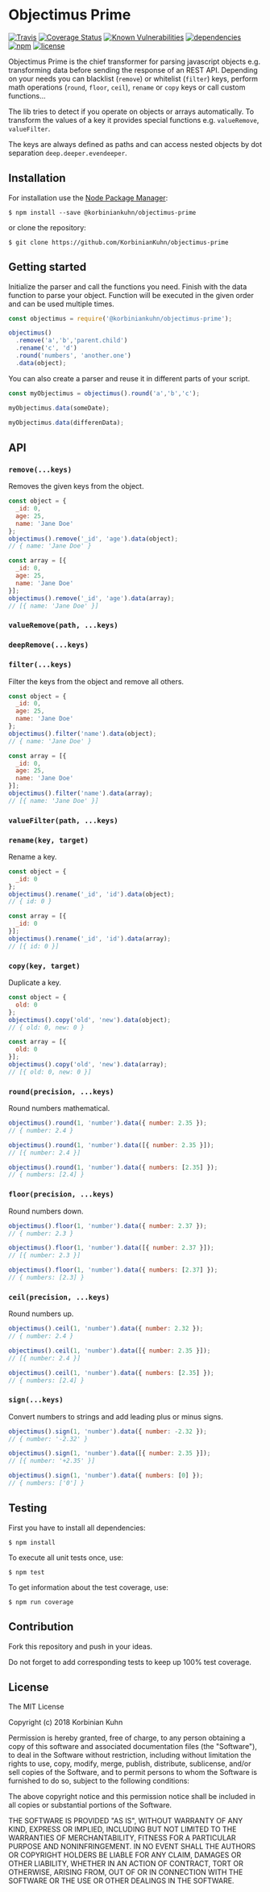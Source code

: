 # Objectimus Prime

[![Travis](https://img.shields.io/travis/KorbinianKuhn/objectimus-prime.svg)](https://travis-ci.org/KorbinianKuhn/objectimus-prime/builds)
[![Coverage Status](https://coveralls.io/repos/github/KorbinianKuhn/objectimus-prime/badge.svg?branch=master)](https://coveralls.io/github/KorbinianKuhn/objectimus-prime?branch=master)
[![Known Vulnerabilities](https://snyk.io/test/github/KorbinianKuhn/objectimus-prime/badge.svg)](https://snyk.io/test/github/KorbinianKuhn/objectimus-prime) 
[![dependencies](https://david-dm.org/KorbinianKuhn/objectimus-prime.svg)]()
[![npm](https://img.shields.io/npm/dt/@korbiniankuhn/objectimus-prime.svg)](https://www.npmjs.com/package/@korbiniankuhn/objectimus-prime)
[![license](https://img.shields.io/github/license/mashape/apistatus.svg)]()

Objectimus Prime is the chief transformer for parsing javascript objects e.g. transforming data before sending the response of an REST API. Depending on your needs you can blacklist (`remove`) or whitelist (`filter`) keys, perform math operations (`round`, `floor`, `ceil`), `rename` or `copy` keys or call custom functions...

The lib tries to detect if you operate on objects or arrays automatically. To transform the values of a key it provides special functions e.g. `valueRemove`, `valueFilter`.

The keys are always defined as paths and can access nested objects by dot separation `deep.deeper.evendeeper`.

## Installation

For installation use the [Node Package Manager](https://github.com/npm/npm):

```
$ npm install --save @korbiniankuhn/objectimus-prime
```

or clone the repository:

```
$ git clone https://github.com/KorbinianKuhn/objectimus-prime
```

## Getting started

Initialize the parser and call the functions you need. Finish with the data function to parse your object. Function will be executed in the given order and can be used multiple times.

``` javascript
const objectimus = require('@korbiniankuhn/objectimus-prime');

objectimus()
  .remove('a','b','parent.child')
  .rename('c', 'd')
  .round('numbers', 'another.one')
  .data(object);
```

You can also create a parser and reuse it in different parts of your script.

``` javascript
const myObjectimus = objectimus().round('a','b','c');

myObjectimus.data(someDate);

myObjectimus.data(differenData);
```

## API

### `remove(...keys)`

Removes the given keys from the object.

``` javascript
const object = {
  _id: 0,
  age: 25,
  name: 'Jane Doe'
};
objectimus().remove('_id', 'age').data(object);
// { name: 'Jane Doe' }

const array = [{
  _id: 0,
  age: 25,
  name: 'Jane Doe'
}];
objectimus().remove('_id', 'age').data(array);
// [{ name: 'Jane Doe' }]
```

### `valueRemove(path, ...keys)`

### `deepRemove(...keys)`

### `filter(...keys)`

Filter the keys from the object and remove all others.

``` javascript
const object = {
  _id: 0,
  age: 25,
  name: 'Jane Doe'
};
objectimus().filter('name').data(object);
// { name: 'Jane Doe' }

const array = [{
  _id: 0,
  age: 25,
  name: 'Jane Doe'
}];
objectimus().filter('name').data(array);
// [{ name: 'Jane Doe' }]
```

### `valueFilter(path, ...keys)`

### `rename(key, target)`

Rename a key.

``` javascript
const object = {
  _id: 0
};
objectimus().rename('_id', 'id').data(object);
// { id: 0 }

const array = [{
  _id: 0
}];
objectimus().rename('_id', 'id').data(array);
// [{ id: 0 }]
```

### `copy(key, target)`

Duplicate a key.

``` javascript
const object = {
  old: 0
};
objectimus().copy('old', 'new').data(object);
// { old: 0, new: 0 }

const array = [{
  old: 0
}];
objectimus().copy('old', 'new').data(array);
// [{ old: 0, new: 0 }]
```

### `round(precision, ...keys)`

Round numbers mathematical.

``` javascript
objectimus().round(1, 'number').data({ number: 2.35 });
// { number: 2.4 }

objectimus().round(1, 'number').data([{ number: 2.35 }]);
// [{ number: 2.4 }]

objectimus().round(1, 'number').data({ numbers: [2.35] });
// { numbers: [2.4] }
```

### `floor(precision, ...keys)`

Round numbers down.

``` javascript
objectimus().floor(1, 'number').data({ number: 2.37 });
// { number: 2.3 }

objectimus().floor(1, 'number').data([{ number: 2.37 }]);
// [{ number: 2.3 }]

objectimus().floor(1, 'number').data({ numbers: [2.37] });
// { numbers: [2.3] }
```

### `ceil(precision, ...keys)`

Round numbers up.

``` javascript
objectimus().ceil(1, 'number').data({ number: 2.32 });
// { number: 2.4 }

objectimus().ceil(1, 'number').data([{ number: 2.35 }]);
// [{ number: 2.4 }]

objectimus().ceil(1, 'number').data({ numbers: [2.35] });
// { numbers: [2.4] }
```

### `sign(...keys)`

Convert numbers to strings and add leading plus or minus signs.

``` javascript
objectimus().sign(1, 'number').data({ number: -2.32 });
// { number: '-2.32' }

objectimus().sign(1, 'number').data([{ number: 2.35 }]);
// [{ number: '+2.35' }]

objectimus().sign(1, 'number').data({ numbers: [0] });
// { numbers: ['0'] }
```

## Testing

First you have to install all dependencies:

```
$ npm install
```

To execute all unit tests once, use:

```
$ npm test
```

To get information about the test coverage, use:

```
$ npm run coverage
```

## Contribution

Fork this repository and push in your ideas.

Do not forget to add corresponding tests to keep up 100% test coverage.

## License

The MIT License

Copyright (c) 2018 Korbinian Kuhn

Permission is hereby granted, free of charge, to any person obtaining a copy
of this software and associated documentation files (the "Software"), to deal
in the Software without restriction, including without limitation the rights
to use, copy, modify, merge, publish, distribute, sublicense, and/or sell
copies of the Software, and to permit persons to whom the Software is
furnished to do so, subject to the following conditions:

The above copyright notice and this permission notice shall be included in
all copies or substantial portions of the Software.

THE SOFTWARE IS PROVIDED "AS IS", WITHOUT WARRANTY OF ANY KIND, EXPRESS OR
IMPLIED, INCLUDING BUT NOT LIMITED TO THE WARRANTIES OF MERCHANTABILITY,
FITNESS FOR A PARTICULAR PURPOSE AND NONINFRINGEMENT. IN NO EVENT SHALL THE
AUTHORS OR COPYRIGHT HOLDERS BE LIABLE FOR ANY CLAIM, DAMAGES OR OTHER
LIABILITY, WHETHER IN AN ACTION OF CONTRACT, TORT OR OTHERWISE, ARISING FROM,
OUT OF OR IN CONNECTION WITH THE SOFTWARE OR THE USE OR OTHER DEALINGS IN
THE SOFTWARE.